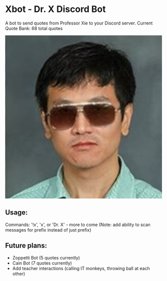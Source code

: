 # Xbot - Dr. X Discord Bot

A bot to send quotes from Professor Xie to your Discord server.
Current Quote Bank: 68 total quotes

![Xbot PFP](Xpfp.png)

## Usage:

Commands: '!x', 'x', or 'Dr. X' - more to come
(Note: add ability to scan messages for prefix instead of just prefix)

## Future plans:

- Zoppetti Bot (5 quotes currently)
- Cain Bot (7 quotes currently)
- Add teacher interactions (calling IT monkeys, throwing ball at each other)
